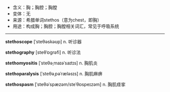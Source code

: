 - <span class="definition">含义：胸；胸腔；胸膛</span>
- <span class="definition">变体：无</span>
- <span class="definition">来源：希腊单词stethos（意为chest，即胸）</span>
- <span class="definition">用途：构成胸；胸腔；胸膛相关词汇，常见于呼吸系统</span>


---


<span class="vocabulary">**stethoscope**</span> [ˈsteθəskəʊp] n. 听诊器

<span class="vocabulary">**stethography**</span> [steθˈɒɡrəfi] n. 听诊法

<span class="vocabulary">**stethomyositis**</span> [ˈsteθəˌmaɪəˈsaɪtɪs] n. 胸肌炎

<span class="vocabulary">**stethoparalysis**</span> [ˈsteθəˌpəˈræləsɪs] n. 胸肌麻痹

<span class="vocabulary">**stethospasm**</span> [ˈsteθəˈspæzəm/steˈθɒspeɪzəm] n. 胸肌痉挛
